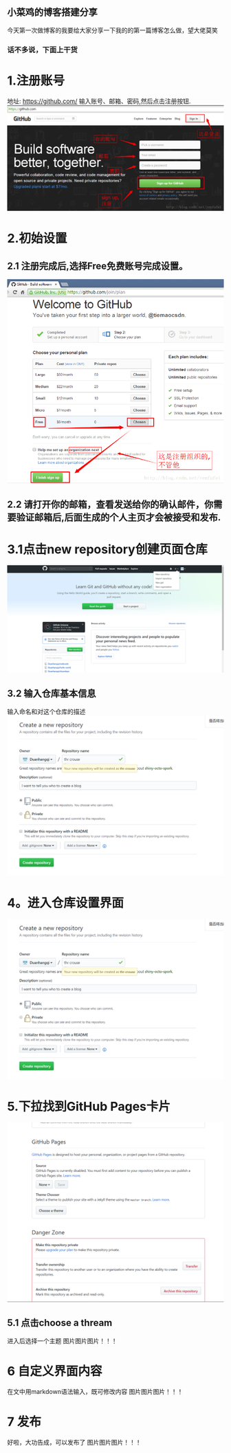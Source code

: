 ## 小菜鸡的博客搭建分享

今天第一次做博客的我要给大家分享一下我的的第一篇博客怎么做，望大佬莫笑



### 话不多说，下面上干货


# 1.注册账号
 地址: https://github.com/
 输入账号、邮箱、密码,然后点击注册按钮.
 ![image](https://github.com/Duanhangqi/the-crouse/blob/master/123.png)

# 2.初始设置
  ## 2.1 注册完成后,选择Free免费账号完成设置。
  ![image](https://github.com/Duanhangqi/the-crouse/blob/master/224238.png)
  ## 2.2 请打开你的邮箱，查看发送给你的确认邮件，你需要验证邮箱后,后面生成的个人主页才会被接受和发布.

# 3.1点击new repository创建页面仓库
 ![image](https://github.com/Duanhangqi/the-crouse/blob/master/224254.png)

## 3.2 输入仓库基本信息
输入命名和对这个仓库的描述
 ![image](https://github.com/Duanhangqi/the-crouse/blob/master/224259.png)

 
 # 4。进入仓库设置界面
![image](https://github.com/Duanhangqi/the-crouse/blob/master/224259.png)

# 5.下拉找到GitHub Pages卡片
 ![image](https://github.com/Duanhangqi/the-crouse/blob/master/24306.png)
## 5.1 点击choose a thream
进入后选择一个主题
 图片图片图片！！！
 
 # 6 自定义界面内容
 在文中用markdown语法输入，既可修改内容
  图片图片图片！！！
 # 7 发布
 好啦，大功告成，可以发布了
  图片图片图片！！！



